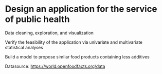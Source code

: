 # Design an application for the service of public health

Data cleaning, exploration, and visualization

Verify the feasibility of the application via univariate and multivariate statistical analyses

Build a model to propose similar food products containing less additives

Datasource: https://world.openfoodfacts.org/data

